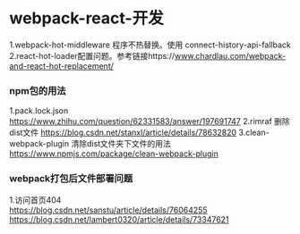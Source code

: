 # webpack-react-开发
1.webpack-hot-middleware 程序不热替换。使用 connect-history-api-fallback
2.react-hot-loader配置问题。参考链接https://www.chardlau.com/webpack-and-react-hot-replacement/
### npm包的用法
1.pack.lock.json https://www.zhihu.com/question/62331583/answer/197691747
2.rimraf 删除dist文件 https://blog.csdn.net/stanxl/article/details/78632820
3.clean-webpack-plugin 清除dist文件夹下文件的用法 https://www.npmjs.com/package/clean-webpack-plugin
### webpack打包后文件部署问题
1.访问首页404   
https://blog.csdn.net/sanstu/article/details/76064255  
https://blog.csdn.net/lambert0320/article/details/73347621



